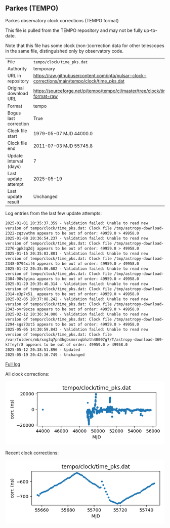 
## Parkes (TEMPO)

Parkes observatory clock corrections (TEMPO format)

This file is pulled from the TEMPO repository and may not be fully
up-to-date.

Note that this file has some clock (non-)correction data for other
telescopes in the same file, distinguished only by observatory code.

|     |     |
|:--- |:--- |
| File | `tempo/clock/time_pks.dat` |
| Authority | temporary |
| URL in repository | <https://raw.githubusercontent.com/ipta/pulsar-clock-corrections/main/tempo/clock/time_pks.dat> |
| Original download URL | <https://sourceforge.net/p/tempo/tempo/ci/master/tree/clock/time_pks.dat?format=raw> |
| Format | tempo |
| Bogus last correction | True |
| Clock file start | 1979-05-07 MJD 44000.0 |
| Clock file end | 2011-07-03 MJD 55745.8 |
| Update interval (days) | 7 |
| Last update attempt | 2025-05-19 |
| Last update result | Unchanged |

Log entries from the last few update attempts:
```
2025-01-01 20:35:37.359 - Validation failed: Unable to read new version of tempo/clock/time_pks.dat: Clock file /tmp/astropy-download-2322-zqzvwthm appears to be out of order: 49959.0 > 49958.0
2025-01-08 20:36:54.237 - Validation failed: Unable to read new version of tempo/clock/time_pks.dat: Clock file /tmp/astropy-download-2276-gpk3q2dj appears to be out of order: 49959.0 > 49958.0
2025-01-15 20:35:03.801 - Validation failed: Unable to read new version of tempo/clock/time_pks.dat: Clock file /tmp/astropy-download-2348-0794xif6 appears to be out of order: 49959.0 > 49958.0
2025-01-22 20:35:06.602 - Validation failed: Unable to read new version of tempo/clock/time_pks.dat: Clock file /tmp/astropy-download-2304-98v3yima appears to be out of order: 49959.0 > 49958.0
2025-01-29 20:35:46.314 - Validation failed: Unable to read new version of tempo/clock/time_pks.dat: Clock file /tmp/astropy-download-2314-e3p7x51_ appears to be out of order: 49959.0 > 49958.0
2025-02-05 20:37:08.242 - Validation failed: Unable to read new version of tempo/clock/time_pks.dat: Clock file /tmp/astropy-download-2343-ovr9scze appears to be out of order: 49959.0 > 49958.0
2025-02-12 20:36:34.000 - Validation failed: Unable to read new version of tempo/clock/time_pks.dat: Clock file /tmp/astropy-download-2294-sgs73xt5 appears to be out of order: 49959.0 > 49958.0
2025-05-05 14:30:59.843 - Validation failed: Unable to read new version of tempo/clock/time_pks.dat: Clock file /var/folders/mb/xng3q7pn3hgbsmmrvqbhzth40007g7/T/astropy-download-369-kffeyfr8 appears to be out of order: 49959.0 > 49958.0
2025-05-12 20:38:51.896 - Updated
2025-05-19 20:42:16.749 - Unchanged
```
[Full log](https://raw.githubusercontent.com/ipta/pulsar-clock-corrections/main/log/tempo/clock/time_pks.dat.log)


All clock corrections:

![plot of all clock corrections](time_pks.dat.png "All corrections")

Recent clock corrections:

![plot of recent clock corrections](time_pks.dat.short.png "Recent corrections")

